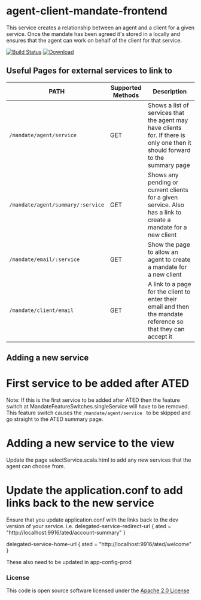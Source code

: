 agent-client-mandate-frontend
=============================

This service creates a relationship between an agent and a client for a given service. Once the mandate has been agreed it's stored in a locally and ensures that the agent can work on behalf of the client for that service.


[![Build Status](https://travis-ci.org/hmrc/agent-client-mandate-frontend.svg)](https://travis-ci.org/hmrc/agent-client-mandate-frontend) [ ![Download](https://api.bintray.com/packages/hmrc/releases/agent-client-mandate-frontend/images/download.svg) ](https://bintray.com/hmrc/releases/agent-client-mandate-frontend/_latestVersion)


## Useful Pages for external services to link to

| PATH | Supported Methods | Description |
|------|-------------------|-------------|
| ```/mandate/agent/service ``` | GET | Shows a list of services that the agent may have clients for. If there is only one then it should forward to the summary page |
| ```/mandate/agent/summary/:service``` | GET | Shows any pending or current clients for a given service. Also has a link to create a mandate for a new client |
| ```/mandate/email/:service``` | GET | Show the page to allow an agent to create a mandate for a new client |
| ```/mandate/client/email``` | GET | A link to a page for the client to enter their email and then the mandate reference so that they can accept it |


## Adding a new service

# First service to be added after ATED
Note: If this is the first service to be added after ATED then the feature switch at MandateFeatureSwitches.singleService will have to be removed.
This feature switch causes the ```/mandate/agent/service ``` to be skipped and go straight to the ATED summary page.

# Adding a new service to the view
Update the page selectService.scala.html to add any new services that the agent can choose from.

# Update the application.conf to add links back to the new service
Ensure that you update application.conf with the links back to the dev version of your service.
i.e.
  delegated-service-redirect-url {
    ated = "http://localhost:9916/ated/account-summary"
  }

  delegated-service-home-url {
    ated = "http://localhost:9916/ated/welcome"
  }

These also need to be updated in app-config-prod


### License

This code is open source software licensed under the [Apache 2.0 License]("http://www.apache.org/licenses/LICENSE-2.0.html")
